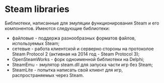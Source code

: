 Steam libraries
==========

Библиотеки, написанные для эмуляции функционирования Steam  и его компонентов.
Имеются следующие библиотеки:
* файловые - поддержа разнообразных форматов файлов, используемых Steam;
* сетевые - работа клиентской и серверно стороны на протоколое Steam Protocol 2 (активная на 2014 год - Steam Protocol 3);
* OpenSteamWorks - форк одноименной библиотеки на Delphi;
* SteamEmu - эмулятор steam.dll для запуска части игр без Steam;
* SteamLite - попытка написать свой клиент для игр, распространяемых через Steam.

